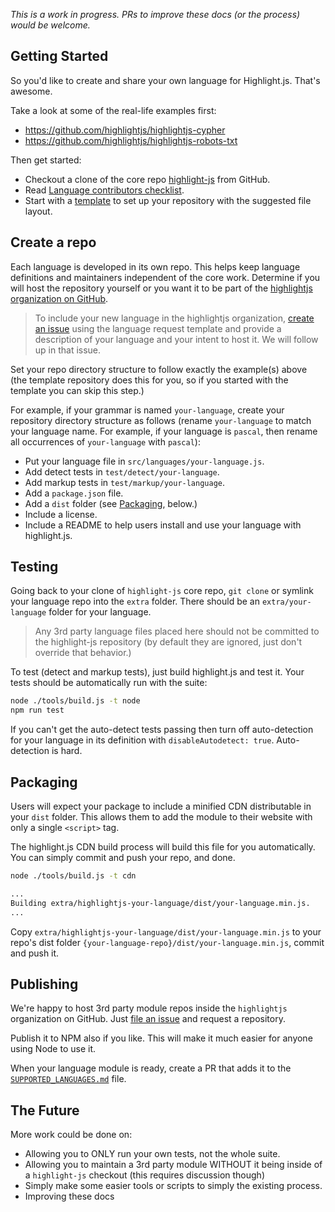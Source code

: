 *This is a work in progress.  PRs to improve these docs (or the process) would be welcome.*

## Getting Started

So you'd like to create and share your own language for Highlight.js.  That's awesome.

Take a look at some of the real-life examples first:

- https://github.com/highlightjs/highlightjs-cypher
- https://github.com/highlightjs/highlightjs-robots-txt

Then get started:

- Checkout a clone of the core repo [highlight-js](https://github.com/highlightjs/highlightjs) from GitHub.
- Read [Language contributors checklist](https://highlightjs.readthedocs.io/en/latest/language-contribution.html).
- Start with a [template](https://github.com/highlightjs/highlightjs-language-template) to set up your repository with the suggested file layout.

## Create a repo

Each language is developed in its own repo. This helps keep language definitions and maintainers independent of the core work.
Determine if you will host the repository yourself or you want it to be part of the [highlightjs organization on GitHub](https://github.com/highlightjs).

> To include your new language in the highlightjs organization, [create an issue](https://github.com/highlightjs/highlight.js/issues/new/choose) using the language request template and provide a description of your language and your intent to host it. We will follow up in that issue.

Set your repo directory structure to follow exactly the example(s) above (the template repository does this for you, so if you started with the template you can skip this step.)

For example, if your grammar is named `your-language`, create your repository directory structure as follows (rename `your-language` to match your language name. For example, if your language is `pascal`, then rename all occurrences of `your-language` with `pascal`):

- Put your language file in `src/languages/your-language.js`.
- Add detect tests in `test/detect/your-language`.
- Add markup tests in `test/markup/your-language`.
- Add a `package.json` file.
- Add a `dist` folder (see [Packaging](#packaging), below.)
- Include a license.
- Include a README to help users install and use your language with highlight.js.

## Testing

Going back to your clone of `highlight-js` core repo, `git clone` or symlink your language repo into the `extra` folder. There should be an `extra/your-language` folder for your language.

> Any 3rd party language files placed here should not be committed to the highlight-js repository (by default they are ignored, just don't override that behavior.)

To test (detect and markup tests), just build highlight.js and test it.  Your tests should be automatically run with the suite:

```bash
node ./tools/build.js -t node
npm run test
```

If you can't get the auto-detect tests passing then turn off auto-detection for your language in its definition with `disableAutodetect: true`.  Auto-detection is hard.

## Packaging

Users will expect your package to include a minified CDN distributable in your `dist` folder. This allows them to add the module to their website with only a single `<script>` tag.

The highlight.js CDN build process will build this file for you automatically. You can simply commit and push your repo, and done.

```bash
node ./tools/build.js -t cdn

...
Building extra/highlightjs-your-language/dist/your-language.min.js.
...
```

Copy `extra/highlightjs-your-language/dist/your-language.min.js` to your repo's dist folder `{your-language-repo}/dist/your-language.min.js`, commit and push it.

## Publishing

We're happy to host 3rd party module repos inside the `highlightjs` organization on GitHub.  Just [file an issue](https://github.com/highlightjs/highlight.js/issues/new/choose) and request a repository.

Publish it to NPM also if you like. This will make it much easier for anyone using Node to use it.

When your language module is ready, create a PR that adds it to the [`SUPPORTED_LANGUAGES.md`](https://github.com/highlightjs/highlight.js/blob/main/SUPPORTED_LANGUAGES.md) file.

## The Future

More work could be done on:

- Allowing you to ONLY run your own tests, not the whole suite.
- Allowing you to maintain a 3rd party module WITHOUT it being inside of a `highlight-js` checkout (this requires discussion though)
- Simply make some easier tools or scripts to simply the existing process.
- Improving these docs
